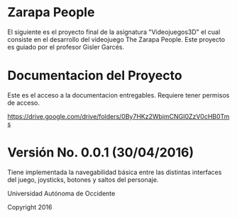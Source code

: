 
Zarapa People
==================

El siguiente es el proyecto final de la asignatura "Videojuegos3D" el cual consiste en el desarrollo del videojuego The Zarapa People.
Este proyecto es guiado por el profesor Gisler Garcés.

Documentacion del Proyecto
==========================

Este es el acceso a la documentacion entregables.
Requiere tener permisos de acceso.

https://drive.google.com/drive/folders/0By7HKz2WbjmCNGI0ZzV0cHB0Tms

# Versión No. 0.0.1 (30/04/2016)
Tiene implementada la navegabilidad básica entre las distintas interfaces del juego, joysticks, botones y saltos del personaje.

Universidad Autónoma de Occidente

Copyright 2016

